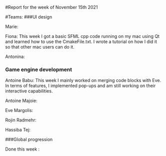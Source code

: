 #Report for the week of November 15th 2021


#Teams:
###UI design


Marie: 


Fiona: This week I got a basic SFML cpp code running on my mac using Qt and learned how to use the CmakeFile.txt. I wrote a tutorial on how I did it so that other mac users can do it.


Antonina: 

### Game engine development


Antoine Babu: This week I mainly worked on merging code blocks with Eve. In terms of features, I implemented pop-ups and am still working on their interactive capabilities.




Antoine Majoie:



Eve Margolis:



Rojin Radmehr:



Hassiba Tej: 


###Global progression



Done this week :
